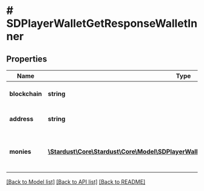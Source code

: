 # # SDPlayerWalletGetResponseWalletInner

## Properties

Name | Type | Description | Notes
------------ | ------------- | ------------- | -------------
**blockchain** | **string** | The name of the blockchain |
**address** | **string** | The players blockchain Address |
**monies** | [**\Stardust\Core\Stardust\Core\Model\SDPlayerWalletGetResponseWalletInnerMoniesInner[]**](SDPlayerWalletGetResponseWalletInnerMoniesInner.md) | An array of the players balances on a given blockchain | [optional]

[[Back to Model list]](../../README.md#models) [[Back to API list]](../../README.md#endpoints) [[Back to README]](../../README.md)
